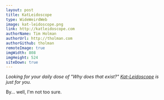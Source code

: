 ```yaml
---
layout: post
title: KatLeidoscope
type: WideWeirdWeb
image: kat-leidoscope.png
link: http://katleidoscope.com
authorName: Tim Holman
authorUrl: http://tholman.com
authorGithub: tholman
remoteImage: true
imgWidth: 808
imgHeight: 524
siteDown: true
---
```


_Looking for your daily dose of "Why does that exist?" [Kat-Leidoscope](http://katleidoscope.com) is just for you._

By... well, I'm not too sure.
